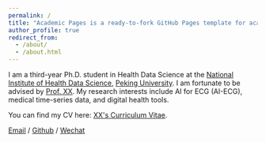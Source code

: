 ```yaml
---
permalink: /
title: "Academic Pages is a ready-to-fork GitHub Pages template for academic personal websites"
author_profile: true
redirect_from: 
  - /about/
  - /about.html
---
```


I am a third-year Ph.D. student in Health Data Science at the [National Institute of Health Data Science](https://www.nihds.pku.edu.cn/), [Peking University](https://www.pku.edu.cn/). I am fortunate to be advised by [Prof. XX](). My research interests include AI for ECG (AI-ECG), medical time-series data, and digital health tools.

You can find my CV here: [XX's Curriculum Vitae](../assets/Curriculum_Vitae.pdf).

[Email](mailto:xxx@stu.pku.edu.cn) / [Github](https://github.com/xxx) / [Wechat](../images/wechat.jpg) 
